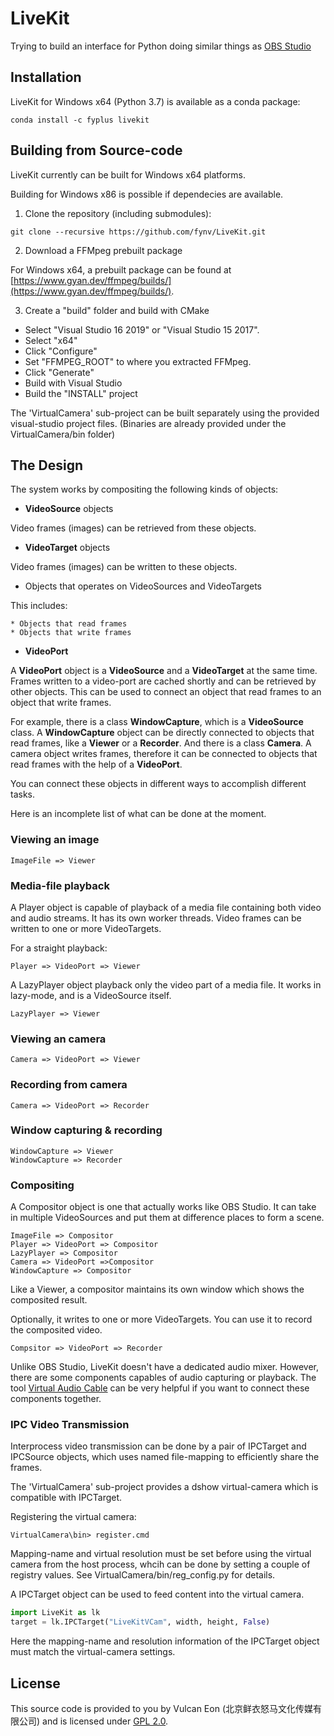 # LiveKit

Trying to build an interface for Python doing similar things as [OBS Studio](https://github.com/obsproject/obs-studio)

## Installation

LiveKit for Windows x64 (Python 3.7) is available as a conda package:
```
conda install -c fyplus livekit
```

## Building from Source-code

LiveKit currently can be built for Windows x64 platforms.

Building for Windows x86 is possible if dependecies are available.

1. Clone the repository (including submodules):
```
git clone --recursive https://github.com/fynv/LiveKit.git
```

2. Download a FFMpeg prebuilt package

For Windows x64, a prebuilt package can be found at [https://www.gyan.dev/ffmpeg/builds/](https://www.gyan.dev/ffmpeg/builds/).

3. Create a "build" folder and build with CMake

* Select "Visual Studio 16 2019" or "Visual Studio 15 2017".
* Select "x64"
* Click "Configure"
* Set "FFMPEG_ROOT" to where you extracted FFMpeg.
* Click "Generate"
* Build with Visual Studio
* Build the "INSTALL" project

The 'VirtualCamera' sub-project can be built separately using the provided visual-studio project files. (Binaries are already provided under the VirtualCamera/bin folder)

## The Design

The system works by compositing the following kinds of objects:

* **VideoSource** objects

Video frames (images) can be retrieved from these objects.

* **VideoTarget** objects

Video frames (images) can be written to these objects.

* Objects that operates on VideoSources and VideoTargets

This includes:
    
    * Objects that read frames
    * Objects that write frames

* **VideoPort** 

A **VideoPort** object is a **VideoSource** and a **VideoTarget** at the same time. Frames written to a video-port are cached shortly and can be retrieved by other objects. This can be used to connect an object that read frames to an object that write frames.

For example, there is a class **WindowCapture**, which is a **VideoSource** class. A **WindowCapture** object can be directly connected to objects that read frames, like a **Viewer** or a **Recorder**. And there is a class **Camera**. A camera object writes frames, therefore it can be connected to objects that read frames with the help of a **VideoPort**.

You can connect these objects in different ways to accomplish different tasks.

Here is an incomplete list of what can be done at the moment.

### Viewing an image
```
ImageFile => Viewer
```

### Media-file playback
A Player object is capable of playback of a media file containing both video and audio streams. It has its own worker threads. Video frames can be written to one or more VideoTargets.

For a straight playback:

```
Player => VideoPort => Viewer
```

A LazyPlayer object playback only the video part of a media file. It works in lazy-mode, and is a VideoSource itself.

```
LazyPlayer => Viewer
```

### Viewing an camera
```
Camera => VideoPort => Viewer
```

### Recording from camera
```
Camera => VideoPort => Recorder
```

### Window capturing & recording
```
WindowCapture => Viewer
WindowCapture => Recorder
```

### Compositing
A Compositor object is one that actually works like OBS Studio. It can take in multiple VideoSources and put them at difference places to form a scene.

```
ImageFile => Compositor
Player => VideoPort => Compositor
LazyPlayer => Compositor
Camera => VideoPort =>Compositor
WindowCapture => Compositor
```

Like a Viewer, a compositor maintains its own window which shows the composited result.

Optionally, it writes to one or more VideoTargets. You can use it to record the composited video.

```
Compsitor => VideoPort => Recorder
```

Unlike OBS Studio, LiveKit doesn't have a dedicated audio mixer. However, there are some components capables of audio capturing or playback. The tool [Virtual Audio Cable](https://vb-audio.com/Cable/) can be very helpful if you want to connect these components together.

### IPC Video Transmission

Interprocess video transmission can be done by a pair of IPCTarget and IPCSource objects, which uses named file-mapping to efficiently share the frames.

The 'VirtualCamera' sub-project provides a dshow virtual-camera which is compatible with IPCTarget. 

Registering the virtual camera:
```
VirtualCamera\bin> register.cmd
```

Mapping-name and virtual resolution must be set before using the virtual camera from the host process, whcih can be done by setting a couple of registry values. See VirtualCamera/bin/reg_config.py for details.

A IPCTarget object can be used to feed content into the virtual camera. 

```python
import LiveKit as lk
target = lk.IPCTarget("LiveKitVCam", width, height, False)
```

Here the mapping-name and resolution information of the IPCTarget object must match the virtual-camera settings.


## License

This source code is provided to you by Vulcan Eon (北京鲜衣怒马文化传媒有限公司) 
and is licensed under [GPL 2.0](https://github.com/fynv/LiveKit/blob/master/LICENSE).

